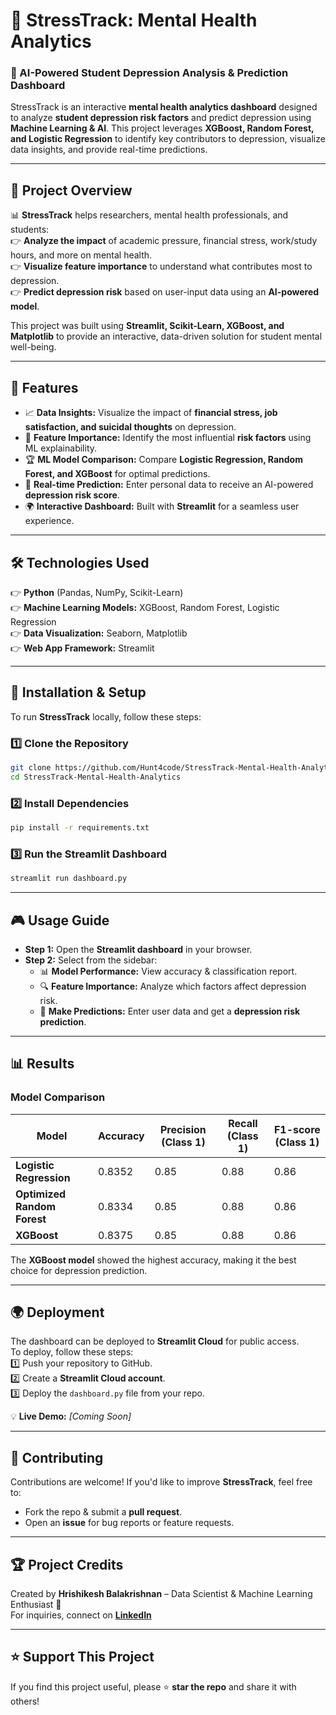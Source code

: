 # 🧠 StressTrack: Mental Health Analytics

### 🚀 AI-Powered Student Depression Analysis & Prediction Dashboard

StressTrack is an interactive **mental health analytics dashboard** designed to analyze **student depression risk factors** and predict depression using **Machine Learning & AI**. This project leverages **XGBoost, Random Forest, and Logistic Regression** to identify key contributors to depression, visualize data insights, and provide real-time predictions.

---

## 👀 **Project Overview**
📊 **StressTrack** helps researchers, mental health professionals, and students:  
👉 **Analyze the impact** of academic pressure, financial stress, work/study hours, and more on mental health.  
👉 **Visualize feature importance** to understand what contributes most to depression.  
👉 **Predict depression risk** based on user-input data using an **AI-powered model**.  

This project was built using **Streamlit, Scikit-Learn, XGBoost, and Matplotlib** to provide an interactive, data-driven solution for student mental well-being.

---

## 📀 **Features**
- 📈 **Data Insights:** Visualize the impact of **financial stress, job satisfaction, and suicidal thoughts** on depression.
- 🎯 **Feature Importance:** Identify the most influential **risk factors** using ML explainability.
- 🏆 **ML Model Comparison:** Compare **Logistic Regression, Random Forest, and XGBoost** for optimal predictions.
- 🧐 **Real-time Prediction:** Enter personal data to receive an AI-powered **depression risk score**.
- 🌍 **Interactive Dashboard:** Built with **Streamlit** for a seamless user experience.

---

## 🛠 **Technologies Used**
👉 **Python** (Pandas, NumPy, Scikit-Learn)  
👉 **Machine Learning Models:** XGBoost, Random Forest, Logistic Regression  
👉 **Data Visualization:** Seaborn, Matplotlib  
👉 **Web App Framework:** Streamlit  

---

## 🚀 **Installation & Setup**
To run **StressTrack** locally, follow these steps:

### **1️⃣ Clone the Repository**
```bash
git clone https://github.com/Hunt4code/StressTrack-Mental-Health-Analytics.git
cd StressTrack-Mental-Health-Analytics
```

### **2️⃣ Install Dependencies**
```bash
pip install -r requirements.txt
```

### **3️⃣ Run the Streamlit Dashboard**
```bash
streamlit run dashboard.py
```

---

## 🎮 **Usage Guide**
- **Step 1:** Open the **Streamlit dashboard** in your browser.  
- **Step 2:** Select from the sidebar:
  - 📊 **Model Performance:** View accuracy & classification report.  
  - 🔍 **Feature Importance:** Analyze which factors affect depression risk.  
  - 📝 **Make Predictions:** Enter user data and get a **depression risk prediction**.  

---

## 📊 **Results**
### **Model Comparison**
| Model                      | Accuracy | Precision (Class 1) | Recall (Class 1) | F1-score (Class 1) |
|----------------------------|----------|--------------------|-----------------|----------------|
| **Logistic Regression**     | 0.8352  | 0.85              | 0.88           | 0.86           |
| **Optimized Random Forest** | 0.8334  | 0.85              | 0.88           | 0.86           |
| **XGBoost**                | 0.8375  | 0.85              | 0.88           | 0.86           |

The **XGBoost model** showed the highest accuracy, making it the best choice for depression prediction.

---

## 🌍 **Deployment**
The dashboard can be deployed to **Streamlit Cloud** for public access.  
To deploy, follow these steps:  
1️⃣ Push your repository to GitHub.  
2️⃣ Create a **Streamlit Cloud account**.  
3️⃣ Deploy the `dashboard.py` file from your repo.  

💡 **Live Demo:** *[Coming Soon]*

---

## 🤝 **Contributing**
Contributions are welcome! If you'd like to improve **StressTrack**, feel free to:
- Fork the repo & submit a **pull request**.  
- Open an **issue** for bug reports or feature requests.  

---

## 🏆 **Project Credits**
Created by **Hrishikesh Balakrishnan** – Data Scientist & Machine Learning Enthusiast 🚀  
For inquiries, connect on **[LinkedIn](https://www.linkedin.com/in/hrishikesh-balakrishnan/)**  

---

## ⭐ **Support This Project**
If you find this project useful, please ⭐ **star the repo** and share it with others!

